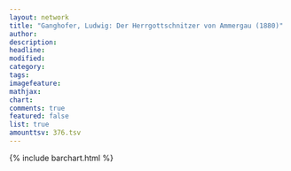 ```yaml
---
layout: network
title: "Ganghofer, Ludwig: Der Herrgottschnitzer von Ammergau (1880)"
author:
description:
headline:
modified:
category:
tags:
imagefeature: 
mathjax: 
chart: 
comments: true
featured: false
list: true
amounttsv: 376.tsv
---
```

{% include barchart.html %}
